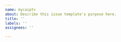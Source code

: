 ```yaml
---
name: mycaiptv
about: Describe this issue template's purpose here.
title: ''
labels: ''
assignees: ''

---
```



